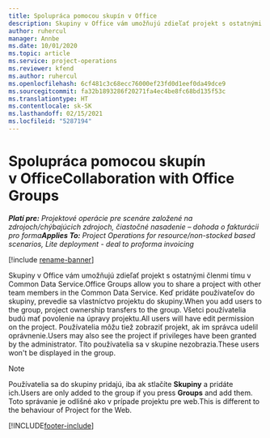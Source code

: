 ```yaml
---
title: Spolupráca pomocou skupín v Office
description: Skupiny v Office vám umožňujú zdieľať projekt s ostatnými členmi tímu v rámci Common Data Service.
author: ruhercul
manager: Annbe
ms.date: 10/01/2020
ms.topic: article
ms.service: project-operations
ms.reviewer: kfend
ms.author: ruhercul
ms.openlocfilehash: 6cf481c3c68ecc76000ef23fd0d1eef0da49dce9
ms.sourcegitcommit: fa32b1893286f20271fa4ec4be8fc68bd135f53c
ms.translationtype: HT
ms.contentlocale: sk-SK
ms.lasthandoff: 02/15/2021
ms.locfileid: "5287194"
---
```

# <a name="collaboration-with-office-groups"></a><span data-ttu-id="05ffa-103">Spolupráca pomocou skupín v Office</span><span class="sxs-lookup"><span data-stu-id="05ffa-103">Collaboration with Office Groups</span></span>

<span data-ttu-id="05ffa-104">_**Platí pre:** Projektové operácie pre scenáre založené na zdrojoch/chýbajúcich zdrojoch, čiastočné nasadenie – dohoda o fakturácii pro forma_</span><span class="sxs-lookup"><span data-stu-id="05ffa-104">_**Applies To:** Project Operations for resource/non-stocked based scenarios, Lite deployment - deal to proforma invoicing_</span></span>

[!include [rename-banner](~/includes/cc-data-platform-banner.md)]

<span data-ttu-id="05ffa-105">Skupiny v Office vám umožňujú zdieľať projekt s ostatnými členmi tímu v Common Data Service.</span><span class="sxs-lookup"><span data-stu-id="05ffa-105">Office Groups allow you to share a project with other team members in the Common Data Service.</span></span> <span data-ttu-id="05ffa-106">Keď pridáte používateľov do skupiny, prevedie sa vlastníctvo projektu do skupiny.</span><span class="sxs-lookup"><span data-stu-id="05ffa-106">When you add users to the group, project ownership transfers to the group.</span></span> <span data-ttu-id="05ffa-107">Všetci používatelia budú mať povolenie na úpravy projektu.</span><span class="sxs-lookup"><span data-stu-id="05ffa-107">All users will have edit permission on the project.</span></span> <span data-ttu-id="05ffa-108">Používatelia môžu tiež zobraziť projekt, ak im správca udelil oprávnenie.</span><span class="sxs-lookup"><span data-stu-id="05ffa-108">Users may also see the project if privileges have been granted by the administrator.</span></span> <span data-ttu-id="05ffa-109">Títo používatelia sa v skupine nezobrazia.</span><span class="sxs-lookup"><span data-stu-id="05ffa-109">These users won't be displayed in the group.</span></span>

> [!NOTE] 
> <span data-ttu-id="05ffa-110">Používatelia sa do skupiny pridajú, iba ak stlačíte **Skupiny** a pridáte ich.</span><span class="sxs-lookup"><span data-stu-id="05ffa-110">Users are only added to the group if you press **Groups** and add them.</span></span> <span data-ttu-id="05ffa-111">Toto správanie je odlišné ako v prípade projektu pre web.</span><span class="sxs-lookup"><span data-stu-id="05ffa-111">This is different to the behaviour of Project for the Web.</span></span> 



[!INCLUDE[footer-include](../includes/footer-banner.md)]